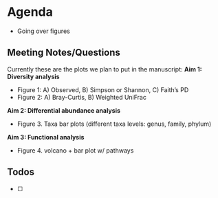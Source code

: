 # Agenda

- Going over figures

## Meeting Notes/Questions
Currently these are the plots we plan to put in the manuscript:
**Aim 1: Diversity analysis**
- Figure 1: A) Observed, B) Simpson or Shannon, C) Faith’s PD
- Figure 2: A) Bray-Curtis, B) Weighted UniFrac

**Aim 2: Differential abundance analysis**
- Figure 3. Taxa bar plots (different taxa levels: genus, family, phylum)

**Aim 3: Functional analysis**
- Figure 4. volcano + bar plot w/ pathways

## Todos

- [ ] 
